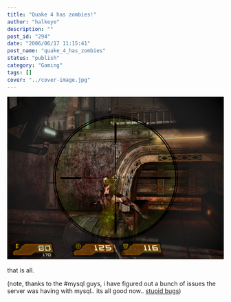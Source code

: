 ```yaml
---
title: "Quake 4 has zombies!"
author: "halkeye"
description: ""
post_id: "294"
date: "2006/06/17 11:15:41"
post_name: "quake_4_has_zombies"
status: "publish"
category: "Gaming"
tags: []
cover: "../cover-image.jpg"
---
```


![](screenshot.png)

that is all.


(note, thanks to the #mysql guys, i have figured out a bunch of issues the server was having with mysql.. its all good now.. [stupid bugs](https://bugs.mysql.com/bug.php?id=7331))

